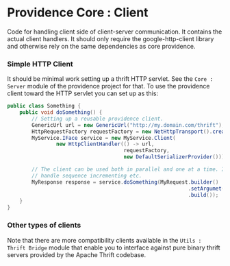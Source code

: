 Providence Core : Client
========================

Code for handling client side of client-server communication. It contains the
actual client handlers. It should only require the google-http-client library
and otherwise rely on the same dependencies as core providence.

### Simple HTTP Client

It should be minimal work setting up a thrift HTTP servlet. See the `Core : Server`
module of the providence project for that. To use the providence client
toward the HTTP servlet you can set up as this:

```java
public class Something {
    public void doSomething() {
        // Setting up a reusable providence client.
        GenericUrl url = new GenericUrl("http://my.domain.com/thrift");
        HttpRequestFactory requestFactory = new NetHttpTransport().createRequestFactory();
        MyService.IFace service = new MyService.Client(
                new HttpClientHandler(() -> url,
                                      requestFactory,
                                      new DefaultSerializerProvider()));

        // The client can be used both in parallel and one at a time. It will internally
        // handle sequence incrementing etc.
        MyResponse response = service.doSomething(MyRequest.builder()
                                                           .setArgumet("an argument")
                                                           .build());
    }
}
```

### Other types of clients

Note that there are more compatibility clients available in the `Utils : Thrift Bridge`
module that enable you to interface against pure binary thrift servers provided by
the Apache Thrift codebase.